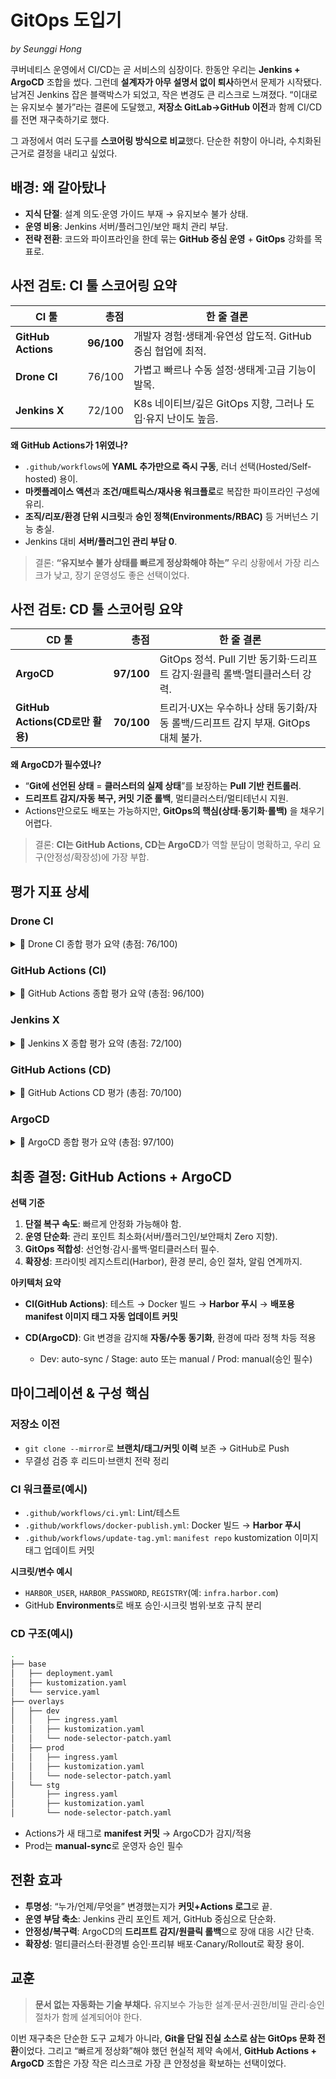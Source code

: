 # GitOps 도입기

_by Seunggi Hong_

쿠버네티스 운영에서 CI/CD는 곧 서비스의 심장이다. 한동안 우리는 **Jenkins + ArgoCD** 조합을 썼다. 그런데 **설계자가 아무 설명서 없이 퇴사**하면서 문제가 시작됐다.
남겨진 Jenkins 잡은 블랙박스가 되었고, 작은 변경도 큰 리스크로 느껴졌다. “이대로는 유지보수 불가”라는 결론에 도달했고, **저장소 GitLab→GitHub 이전**과 함께 CI/CD를 전면 재구축하기로 했다.

그 과정에서 여러 도구를 **스코어링 방식으로 비교**했다. 단순한 취향이 아니라, 수치화된 근거로 결정을 내리고 싶었다.

## 배경: 왜 갈아탔나

- **지식 단절**: 설계 의도·운영 가이드 부재 → 유지보수 불가 상태.
- **운영 비용**: Jenkins 서버/플러그인/보안 패치 관리 부담.
- **전략 전환**: 코드와 파이프라인을 한데 묶는 **GitHub 중심 운영** + **GitOps** 강화를 목표로.

## 사전 검토: CI 툴 스코어링 요약

| CI 툴              |       총점 | 한 줄 결론                                                   |
| ------------------ | ---------: | ------------------------------------------------------------ |
| **GitHub Actions** | **96/100** | 개발자 경험·생태계·유연성 압도적. GitHub 중심 협업에 최적.   |
| **Drone CI**       |     76/100 | 가볍고 빠르나 수동 설정·생태계·고급 기능이 발목.             |
| **Jenkins X**      |     72/100 | K8s 네이티브/깊은 GitOps 지향, 그러나 도입·유지 난이도 높음. |

**왜 GitHub Actions가 1위였나?**

- `.github/workflows`에 **YAML 추가만으로 즉시 구동**, 러너 선택(Hosted/Self-hosted) 용이.
- **마켓플레이스 액션**과 **조건/매트릭스/재사용 워크플로**로 복잡한 파이프라인 구성에 유리.
- **조직/리포/환경 단위 시크릿**과 **승인 정책(Environments/RBAC)** 등 거버넌스 기능 충실.
- Jenkins 대비 **서버/플러그인 관리 부담 0**.

> 결론: **“유지보수 불가 상태를 빠르게 정상화해야 하는”** 우리 상황에서 가장 리스크가 낮고, 장기 운영성도 좋은 선택이었다.

## 사전 검토: CD 툴 스코어링 요약

| CD 툴                           |       총점 | 한 줄 결론                                                                       |
| ------------------------------- | ---------: | -------------------------------------------------------------------------------- |
| **ArgoCD**                      | **97/100** | GitOps 정석. Pull 기반 동기화·드리프트 감지·원클릭 롤백·멀티클러스터 강력.       |
| **GitHub Actions(CD로만 활용)** | **70/100** | 트리거·UX는 우수하나 상태 동기화/자동 롤백/드리프트 감지 부재. GitOps 대체 불가. |

**왜 ArgoCD가 필수였나?**

- “**Git에 선언된 상태** = **클러스터의 실제 상태**”를 보장하는 **Pull 기반 컨트롤러**.
- **드리프트 감지/자동 복구, 커밋 기준 롤백**, 멀티클러스터/멀티테넌시 지원.
- Actions만으로도 배포는 가능하지만, **GitOps의 핵심(상태·동기화·롤백)** 을 채우기 어렵다.

> 결론: **CI는 GitHub Actions, CD는 ArgoCD**가 역할 분담이 명확하고, 우리 요구(안정성/확장성)에 가장 부합.

## 평가 지표 상세

### Drone CI

<details>
<summary>📍 Drone CI 종합 평가 요약 (총점: 76/100)</summary>

경량화된 오픈소스 CI 도구로, 컨테이너 기반 아키텍처와 클라우드 환경에서 유리한 성능을 보임.  
하지만 수동 설정 요소가 많고, 플러그인 생태계 및 고급 기능 활용에 한계가 있음.

**항목별 평가**

1. 설정 및 도입 편의성 - 5
2. 워크플로우 구성 유연성 - 6
3. Runner 관리 및 확장성 - 9
4. 컨테이너/클라우드 네이티브 지원 - 10
5. 플러그인/생태계 확장성 - 7
6. Git 연동 및 이벤트 트리거 - 8
7. 속도/성능 최적화 - 8
8. 보안 및 시크릿 관리 - 10
9. 모니터링 및 피드백 UX - 8
10. 유지 보수성 - 5

😎 **분석**: 클라우드 네이티브 DevOps 경험이 있는 팀에는 적합. 하지만 UI/UX, 자동화 편의성이 중요한 경우 GitHub Actions가 더 나음.

</details>

### GitHub Actions (CI)

<details>
<summary>📍 GitHub Actions 종합 평가 요약 (총점: 96/100)</summary>

CI/CD 대표 SaaS 기반 도구. GitHub 생태계와 깊게 통합되어 개발자 경험과 자동화 유연성이 매우 뛰어남.

**항목별 평가**

1. 설정 및 도입 편의성 - 10
2. 워크플로우 구성 유연성 - 10
3. Runner 관리 및 확장성 - 10
4. 컨테이너/클라우드 네이티브 지원 - 9
5. 플러그인/생태계 확장성 - 10
6. Git 연동 및 이벤트 트리거 - 10
7. 속도/성능 최적화 - 8
8. 보안 및 시크릿 관리 - 10
9. 모니터링 및 피드백 UX - 10
10. 유지 보수성 - 9

😎 **분석**: GitHub 기반 협업에는 최적. 빠른 도입, 확장성, AI(Copilot) 통합까지 지원해 현대형 CI/CD 플랫폼으로 손꼽힘.

</details>

### Jenkins X

<details>
<summary>📍 Jenkins X 종합 평가 요약 (총점: 72/100)</summary>

Kubernetes 기반 GitOps 중심 CI/CD 도구. 강력한 자동화와 K8s 통합 기능을 제공하지만 도입/운영 난이도가 높음.

**항목별 평가**

1. 설정 및 도입 편의성 - 4
2. 워크플로우 구성 유연성 - 6
3. Runner 관리 및 확장성 - 9
4. 컨테이너/클라우드 네이티브 지원 - 10
5. 플러그인/생태계 확장성 - 8
6. Git 연동 및 이벤트 트리거 - 9
7. 속도/성능 최적화 - 8
8. 보안 및 시크릿 관리 - 8
9. 모니터링 및 피드백 UX - 6
10. 유지 보수성 - 4

😎 **분석**: 대규모 조직의 플랫폼 팀이나 고도화된 DevOps 조직에는 적합. 하지만 스타트업·소규모 팀엔 부담이 큼.

</details>

### GitHub Actions (CD)

<details>
<summary>📍 GitHub Actions CD 평가 (총점: 70/100)</summary>

CI/CD 통합 관리에는 강점이 있으나 GitOps 관점에서는 한계가 있음. 상태 동기화, 자동 롤백, 멀티클러스터 지원 부족.

**항목별 평가**

- 배포 트리거 방식 - 8
- GitOps 모델 적합성 - 8
- Kubernetes 통합 수준 - 7
- 롤백 기능 - 4
- 상태 감지 및 자동 동기화 - 3
- CI/CD 파이프라인 통합 유연성 - 10
- 보안 및 시크릿 관리 - 7
- 접근 제어 및 RBAC - 10
- 모니터링 및 피드백 UX - 10
- 확장성 및 멀티클러스터 지원 - 3

😎 **분석**: 단일 클러스터·소규모 팀엔 적합. 하지만 GitOps 핵심 기능 부족 → ArgoCD 같은 보완 도구 필요.

</details>

### ArgoCD

<details>
<summary>📍 ArgoCD 종합 평가 요약 (총점: 97/100)</summary>

GitOps 원칙을 가장 충실하게 구현한 Kubernetes 네이티브 CD 도구. Pull 기반 동기화, 드리프트 감지, 롤백, 멀티클러스터까지 지원.

**항목별 평가**

- 배포 트리거 방식 - 10
- GitOps 모델 적합성 - 10
- Kubernetes 통합 수준 - 10
- 롤백 기능 - 10
- 상태 감지 및 자동 동기화 - 10
- CI/CD 파이프라인 통합 유연성 - 7
- 보안 및 시크릿 관리 - 10
- 접근 제어 및 RBAC - 10
- 모니터링 및 피드백 UX - 10
- 확장성 및 멀티클러스터 지원 - 10

😎 **분석**: 기업 환경의 GitOps CD 최적 솔루션. 안정성·확장성·보안성 모두 충족.

</details>

## 최종 결정: GitHub Actions + ArgoCD

**선택 기준**

1. **단절 복구 속도**: 빠르게 안정화 가능해야 함.
2. **운영 단순화**: 관리 포인트 최소화(서버/플러그인/보안패치 Zero 지향).
3. **GitOps 적합성**: 선언형·감시·롤백·멀티클러스터 필수.
4. **확장성**: 프라이빗 레지스트리(Harbor), 환경 분리, 승인 절차, 알림 연계까지.

**아키텍처 요약**

- **CI(GitHub Actions)**: 테스트 → Docker 빌드 → **Harbor 푸시** → **배포용 manifest 이미지 태그 자동 업데이트 커밋**
- **CD(ArgoCD)**: Git 변경을 감지해 **자동/수동 동기화**, 환경에 따라 정책 차등 적용

  - Dev: auto-sync / Stage: auto 또는 manual / Prod: manual(승인 필수)

## 마이그레이션 & 구성 핵심

### 저장소 이전

- `git clone --mirror`로 **브랜치/태그/커밋 이력** 보존 → GitHub로 Push
- 무결성 검증 후 리드미·브랜치 전략 정리

### CI 워크플로(예시)

- `.github/workflows/ci.yml`: Lint/테스트
- `.github/workflows/docker-publish.yml`: Docker 빌드 → **Harbor 푸시**
- `.github/workflows/update-tag.yml`: `manifest repo` kustomization 이미지 태그 업데이트 커밋

**시크릿/변수 예시**

- `HARBOR_USER`, `HARBOR_PASSWORD`, `REGISTRY`(예: `infra.harbor.com`)
- GitHub **Environments**로 배포 승인·시크릿 범위·보호 규칙 분리

### CD 구조(예시)

```bash
.
├── base
│   ├── deployment.yaml
│   ├── kustomization.yaml
│   └── service.yaml
├── overlays
│   ├── dev
│   │   ├── ingress.yaml
│   │   ├── kustomization.yaml
│   │   └── node-selector-patch.yaml
│   ├── prod
│   │   ├── ingress.yaml
│   │   ├── kustomization.yaml
│   │   └── node-selector-patch.yaml
│   └── stg
│       ├── ingress.yaml
│       ├── kustomization.yaml
│       └── node-selector-patch.yaml
```

- Actions가 새 태그로 **manifest 커밋** → ArgoCD가 감지/적용
- Prod는 **manual-sync**로 운영자 승인 필수

## 전환 효과

- **투명성**: “누가/언제/무엇을” 변경했는지가 **커밋+Actions 로그**로 끝.
- **운영 부담 축소**: Jenkins 관리 포인트 제거, GitHub 중심으로 단순화.
- **안정성/복구력**: ArgoCD의 **드리프트 감지/원클릭 롤백**으로 장애 대응 시간 단축.
- **확장성**: 멀티클러스터·환경별 승인·프리뷰 배포·Canary/Rollout로 확장 용이.

## 교훈

> **문서 없는 자동화는 기술 부채다.**
> 유지보수 가능한 설계·문서·권한/비밀 관리·승인 절차가 함께 설계되어야 한다.

이번 재구축은 단순한 도구 교체가 아니라, **Git을 단일 진실 소스로 삼는 GitOps 문화 전환**이었다.
그리고 “빠르게 정상화”해야 했던 현실적 제약 속에서, **GitHub Actions + ArgoCD** 조합은 가장 작은 리스크로 가장 큰 안정성을 확보하는 선택이었다.
